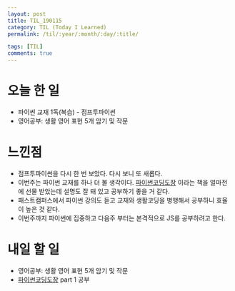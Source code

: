 ```yaml
---
layout: post
title: TIL_190115
category: TIL (Today I Learned)
permalink: /til/:year/:month/:day/:title/

tags: [TIL]
comments: true
---
```

# 오늘 한 일

- 파이썬 교재 1독(복습) - 점프투파이썬
- 영어공부: 생활 영어 표현 5개 암기 및 작문 

# 느낀점

- 점프투파이썬을 다시 한 번 보았다. 다시 보니 또 새롭다.
- 이번주는 파이썬 교재를 하나 더 볼 생각이다. [파이썬코딩도장](https://dojang.io/course/view.php?id=7) 이라는 책을 얼마전에 선물 받았는데 설명도 잘 돼 있고 공부하기 좋을 거 같다.
- 패스트캠퍼스에서 파이썬 강의도 듣고 교재와 생활코딩을 병행해서 공부하니 효율이 높은 것 같다. 
- 이번주까지 파이썬에 집중하고 다음주 부터는 본격적으로 JS를 공부하려고 한다. 

# 내일 할 일

- 영어공부: 생활 영어 표현 5개 암기 및 작문
- [파이썬코딩도장](https://dojang.io/course/view.php?id=7) part 1 공부

